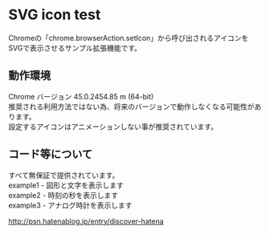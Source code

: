 # SVG icon test
Chromeの「chrome.browserAction.setIcon」から呼び出されるアイコンをSVGで表示させるサンプル拡張機能です。

## 動作環境
Chrome バージョン 45.0.2454.85 m (64-bit)  
推奨される利用方法ではない為、将来のバージョンで動作しなくなる可能性があります。  
設定するアイコンはアニメーションしない事が推奨されています。  

## コード等について
すべて無保証で提供されています。  
example1 - 図形と文字を表示します  
example2 - 時刻の秒を表示します  
example3 - アナログ時計を表示します  

http://psn.hatenablog.jp/entry/discover-hatena
